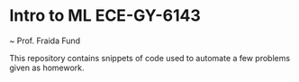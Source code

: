 # Intro to ML ECE-GY-6143
~ Prof. Fraida Fund

This repository contains snippets of code used to automate a few problems given as homework.
